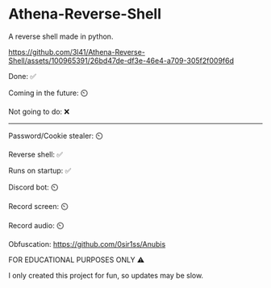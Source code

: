 # Athena-Reverse-Shell
A reverse shell made in python.


https://github.com/3l41/Athena-Reverse-Shell/assets/100965391/26bd47de-df3e-46e4-a709-305f2f009f6d




Done: ✅

Coming in the future: ⏲️

Not going to do: ❌

_________________________________________

Password/Cookie stealer: ⏲️

Reverse shell: ✅

Runs on startup: ✅

Discord bot: ⏲️

Record screen: ⏲️

Record audio: ⏲️

Obfuscation: https://github.com/0sir1ss/Anubis

FOR EDUCATIONAL PURPOSES ONLY ⚠️

I only created this project for fun, so updates may be slow.
